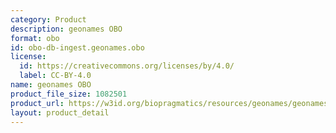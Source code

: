 ```yaml
---
category: Product
description: geonames OBO
format: obo
id: obo-db-ingest.geonames.obo
license:
  id: https://creativecommons.org/licenses/by/4.0/
  label: CC-BY-4.0
name: geonames OBO
product_file_size: 1082501
product_url: https://w3id.org/biopragmatics/resources/geonames/geonames.obo
layout: product_detail
---
```

